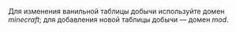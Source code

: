 Для изменения ванильной таблицы добычи используйте домен _minecraft_; для добавления новой таблицы добычи — домен _mod_.
